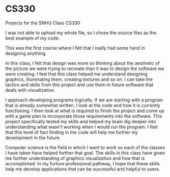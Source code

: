 # CS330
Projects for the SNHU Class CS330

I was not able to upload my whole file, so I chose the source files as the best example of my code. 

This was the first course where I felt that I really had some hand in designing anything. 

In this class, I felt that design was more so thinking about the aesthetic of the picture we were trying to recreate than it was to design the software we were creating. I feel that this class helped me understand designing graphics, illuminating them, creating textures and so on. I can take the tactics and skills from this project and use them in future software that deals with visualization.

I approach developing programs logically. If we are starting with a program that is already somewhat written, I look at the code and how it is currently functioning. I then look at what is required to finish the project and come up with a game plan to incorporate those requirements into the software. This project specifically tested my skills and helped my brain dig deeper into understanding what wasn't working when I would run the program. I feel that this level of fact finding in the code will help me further my development in the future. 

Computer science is the field in which I want to work so each of the classes I have taken have helped further that goal. The skills in this class have given me further understanding of graphics visualization and how that is accomplished. In my furture professional pathway, I hope that these skills help me develop applications that can be successful and helpful to users. 
